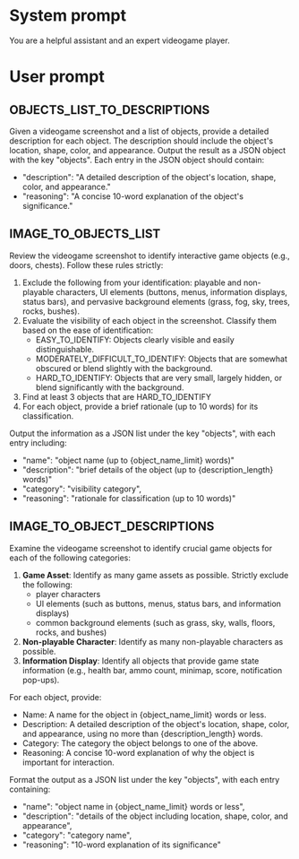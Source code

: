 # System prompt
You are a helpful assistant and an expert videogame player.

# User prompt

## OBJECTS_LIST_TO_DESCRIPTIONS
Given a videogame screenshot and a list of objects, provide a detailed description for each object. The description should include the object's location, shape, color, and appearance. Output the result as a JSON object with the key "objects". Each entry in the JSON object should contain:
- "description": "A detailed description of the object's location, shape, color, and appearance."
- "reasoning": "A concise 10-word explanation of the object's significance."

## IMAGE_TO_OBJECTS_LIST
Review the videogame screenshot to identify interactive game objects (e.g., doors, chests). Follow these rules strictly:

1. Exclude the following from your identification: playable and non-playable characters, UI elements (buttons, menus, information displays, status bars), and pervasive background elements (grass, fog, sky, trees, rocks, bushes).
2. Evaluate the visibility of each object in the screenshot. Classify them based on the ease of identification:
    - EASY_TO_IDENTIFY: Objects clearly visible and easily distinguishable.
    - MODERATELY_DIFFICULT_TO_IDENTIFY: Objects that are somewhat obscured or blend slightly with the background.
    - HARD_TO_IDENTIFY: Objects that are very small, largely hidden, or blend significantly with the background.
3. Find at least 3 objects that are HARD_TO_IDENTIFY
4. For each object, provide a brief rationale (up to 10 words) for its classification.

Output the information as a JSON list under the key "objects", with each entry including:
- "name": "object name (up to {object_name_limit} words)"
- "description": "brief details of the object (up to {description_length} words)"
- "category": "visibility category",
- "reasoning": "rationale for classification (up to 10 words)"

## IMAGE_TO_OBJECT_DESCRIPTIONS
Examine the videogame screenshot to identify crucial game objects for each of the following categories:

1. **Game Asset**: Identify as many game assets as possible. Strictly exclude the following:
   - player characters
   - UI elements (such as buttons, menus, status bars, and information displays)
   - common background elements (such as grass, sky, walls, floors, rocks, and bushes)
2. **Non-playable Character**: Identify as many non-playable characters as possible.
3. **Information Display**: Identify all objects that provide game state information (e.g., health bar, ammo count, minimap, score, notification pop-ups).

For each object, provide:
- Name: A name for the object in {object_name_limit} words or less.
- Description: A detailed description of the object's location, shape, color, and appearance, using no more than {description_length} words.
- Category: The category the object belongs to one of the above.
- Reasoning: A concise 10-word explanation of why the object is important for interaction.

Format the output as a JSON list under the key "objects", with each entry containing:
- "name": "object name in {object_name_limit} words or less",
- "description": "details of the object including location, shape, color, and appearance",
- "category": "category name",
- "reasoning": "10-word explanation of its significance"